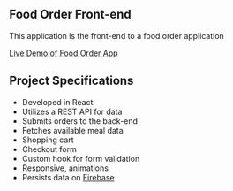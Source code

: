 ## Food Order Front-end

This application is the front-end to a food order application

[Live Demo of Food Order App](https://food-order-frontend.netlify.app)

## Project Specifications

- Developed in React
- Utilizes a REST API for data
- Submits orders to the back-end
- Fetches available meal data
- Shopping cart
- Checkout form
- Custom hook for form validation
- Responsive, animations
- Persists data on [Firebase](https://firebase.google.com/)
